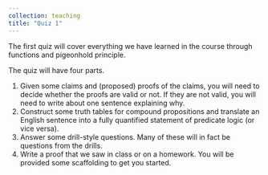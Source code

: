 ```yaml
---
collection: teaching
title: "Quiz 1"
---
```


The first quiz
will cover everything we have learned in the course through functions and
pigeonhold principle.

The quiz will have four parts.
1. Given some claims and (proposed) proofs of the claims, you will need to decide whether the proofs are valid or not. If
   they are not valid, you will need to write about one sentence explaining
   why.
2. Construct some truth tables for compound propositions and translate an
   English sentence into a fully quantified statement of predicate logic (or
   vice versa).
3. Answer some drill-style questions. Many of these will in fact be questions from the
   drills.
4. Write a proof that we saw in class or on a homework. You will be provided some scaffolding to
   get you started.
